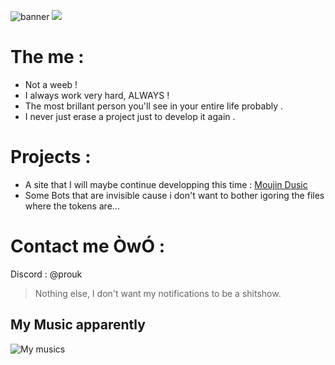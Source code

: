 ![banner](https://github.com/Prouk/Prouk/assets/21678081/37b49535-0857-47ab-a9f3-ff920819ffab)
![](https://komarev.com/ghpvc/?username=Prouk)
# The me : 

- Not a weeb ! 
- I always work very hard, ALWAYS !
- The most brillant person you'll see in your entire life probably .
- I never just erase a project just to develop it again .

# Projects :

- A site that I will maybe continue developping this time : [Moujin Dusic](http://www.moujin.co)
- Some Bots that are invisible cause i don't want to bother igoring the files where the tokens are...

# Contact me ÒwÓ :

Discord : @prouk
> Nothing else, I don't want my notifications to be a shitshow.

## My Music apparently
![My musics](https://spotify-recently-played-readme.vercel.app/api?user=04g3w4j67cs0pvunzj39z24ae&width=1000)
